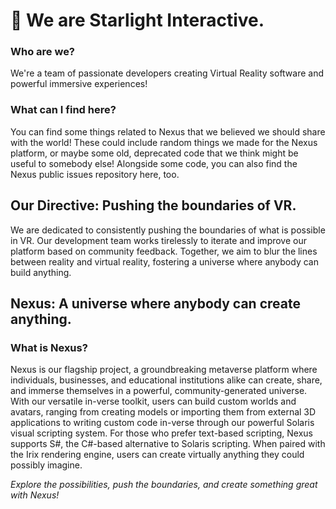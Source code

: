 # 🌃 We are Starlight Interactive.

### Who are we?
We're a team of passionate developers creating Virtual Reality software and powerful immersive experiences!

### What can I find here?
You can find some things related to Nexus that we believed we should share with the world! These could include random things we made for the Nexus platform, or maybe some old, deprecated code that we think might be useful to somebody else! Alongside some code, you can also find the Nexus public issues repository here, too.

## Our Directive: Pushing the boundaries of VR.
We are dedicated to consistently pushing the boundaries of what is possible in VR. Our development team works tirelessly to iterate and improve our platform based on community feedback. Together, we aim to blur the lines between reality and virtual reality, fostering a universe where anybody can build anything.

## Nexus: A universe where anybody can create anything.

### What is Nexus?
Nexus is our flagship project, a groundbreaking metaverse platform where individuals, businesses, and educational institutions alike can create, share, and immerse themselves in a powerful, community-generated universe. With our versatile in-verse toolkit, users can build custom worlds and avatars, ranging from creating models or importing them from external 3D applications to writing custom code in-verse through our powerful Solaris visual scripting system. For those who prefer text-based scripting, Nexus supports S#, the C#-based alternative to Solaris scripting. When paired with the Irix rendering engine, users can create virtually anything they could possibly imagine.

*Explore the possibilities, push the boundaries, and create something great with Nexus!*
